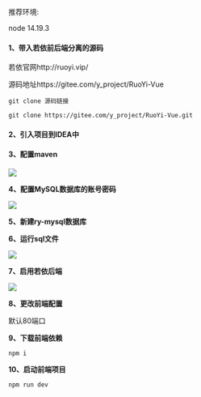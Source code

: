 推荐环境:

node 14.19.3

#### **1、带入若依前后端分离的源码**

若依官网http://ruoyi.vip/

源码地址https://gitee.com/y_project/RuoYi-Vue

```
git clone 源码链接 

git clone https://gitee.com/y_project/RuoYi-Vue.git
```

#### **2、引入项目到IDEA中**

#### **3、配置maven**

![](D:\pcdownlode\program\typora\data\若依框架\部署运行方法\img\部署maven.png)

**4、配置MySQL数据库的账号密码**

![](D:\pcdownlode\program\typora\data\若依框架\部署运行方法\img\配置MySQL数据库的账号密码.png)

**5、新建ry-mysql数据库**

**6、运行sql文件**

![](D:\pcdownlode\program\typora\data\若依框架\部署运行方法\img\运行sql文件.png)

**7、启用若依后端**

![](D:\pcdownlode\program\typora\data\若依框架\部署运行方法\img\启用若依后端.png)

**8、更改前端配置**

默认80端口

**9、下载前端依赖**

```
npm i
```

**10、启动前端项目**

```
npm run dev
```

